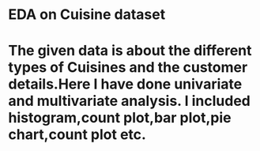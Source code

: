 
# EDA on Cuisine dataset
# The given data is about the different types of Cuisines and the customer details.Here I have done univariate and multivariate analysis. I included histogram,count plot,bar plot,pie chart,count plot etc.